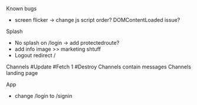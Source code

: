 Known bugs
  * screen flicker -> change js script order? DOMContentLoaded issue?

Splash
  * No splash on /login -> add protectedroute?
  * add info image >> marketing shtuff
  * Logout redirect / 

Channels
  #Update
  #Fetch 1
  #Destroy
  Channels contain messages
  Channels landing page
  

App
  * change /login to /signin